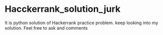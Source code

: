 # Hacckerrank_solution_jurk
It is python solution of Hackerrank practice problem.
keep looking into my solution.
Feel free to ask and comments
